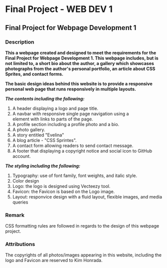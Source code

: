 # Final Project - WEB DEV 1
## Final Project for Webpage Development 1

### Description

**This a webpage created and designed to meet the requirements for the Final Project for Webpage Development 1. This webpage includes, but is not limited to, a short bio about the author, a gallery which showcases photographs from the author's personal portfolio, an article about CSS Sprites, and contact forms.**

**The basic design ideas behind this website is to provide a responsive personal web page that runs responsively in multiple layouts.**


***The contents including the following:***
  1. A header displaying a logo and page title. 
  2. A navbar with responsive single page navigation using a <nav> element with links to parts of the page.
  3. A profile section including a profile photo and a bio.
  4. A photo gallery.
  5. A story entitled "Evelina"
  6. A blog article - "CSS Sprintes".
  7. A contact form allowing readers to send contact message.
  8. A footer that displaying a copyright notice and social icon to GitHub account.

***The styling including the following:***
  1. Typography: use of font family, font weights, and italic style.
  2. Color design
  3. Logo: the logo is designed using Vecteezy tool.
  4. Favicon: the Favicon is based on the Logo image.
  5. Layout: responvice design with a fluid layout, flexible images, and media queries
  
  ### Remark
 
  CSS formatting rules are followed in regards to the design of this webpage project.
  
  ### Attributions
  
  The copyrights of all photos/images appearing in this website, including the logo and Favicon are reserved to Kim Honrada.